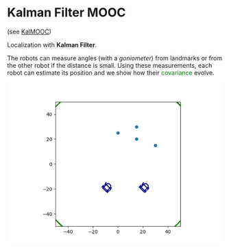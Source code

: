 # Kalman Filter MOOC


(see [KalMOOC](https://www.ensta-bretagne.fr/jaulin/kalmooc.html))


Localization with **Kalman Filter**.

The robots can measure angles (with a *goniometer*) from landmarks or from the other robot if the distance is small.
Using these measurements, each robot can estimate its position and we show how their <span style="color:green">covariance</span> evolve.

![Localization](doc/localization.gif)
